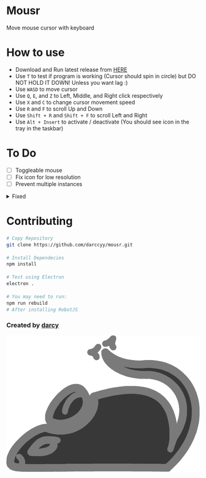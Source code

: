 # Mousr

Move mouse cursor with keyboard

# How to use

- Download and Run latest release from [HERE](https://github.com/darccyy/mousr/releases/tag/v1.0.0)
- Use `T` to test if program is working (Cursor should spin in circle) but DO NOT HOLD IT DOWN! Unless you want lag :)
- Use `WASD` to move cursor
- Use `Q`, `E`, and `Z` to Left, Middle, and Right click respectively
- Use `X` and `C` to change cursor movement speed
- Use `R` and `F` to scroll Up and Down
- Use `Shift + R` and `Shift + F` to scroll Left and Right
- Use `Alt + Insert` to activate / deactivate (You should see icon in the tray in the taskbar)

# To Do

- [ ] Toggleable mouse
- [ ] Fix icon for low resolution
- [ ] Prevent multiple instances
<details>
<summary>
Fixed
</summary>

- [x] Scroll
- [x] Change keybinds
- [x] Add Shortcuts JSON file
- [x] Change tray menu dynamically when activated state updates

</details>

# Contributing

```bash
# Copy Repository
git clone https://github.com/darccyy/mousr.git

# Install Dependecies
npm install

# Test using Electron
electron .

# You may need to run:
npm run rebuild
# After installing RobotJS
```

### Created by [darcy](https://github.com/darccyy)

<img src="image/icon-display.png" type="image/png">
